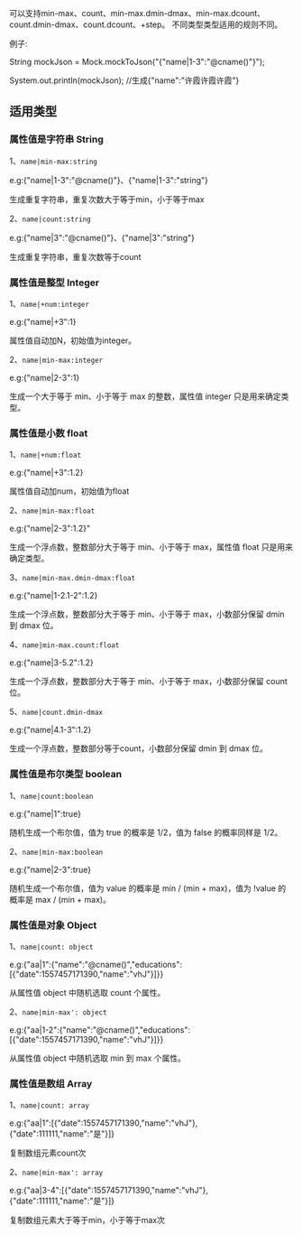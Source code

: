 可以支持min-max、count、min-max.dmin-dmax、min-max.dcount、count.dmin-dmax、count.dcount、+step。
不同类型类型适用的规则不同。

例子:

String mockJson = Mock.mockToJson("{\"name|1-3\":\"@cname()\"}");

System.out.println(mockJson); //生成{"name":"许霞许霞许霞"}


## 适用类型

### 属性值是字符串 String

1、``` name|min-max:string ```

e.g:{"name|1-3":"@cname()"}、{"name|1-3":"string"}

生成重复字符串，重复次数大于等于min，小于等于max

2、``` name|count:string ```

e.g:{"name|3":"@cname()"}、{"name|3":"string"}

生成重复字符串，重复次数等于count

### 属性值是整型 Integer

1、``` name|+num:integer ```

e.g:{"name|+3":1}

属性值自动加N，初始值为integer。

2、``` name|min-max:integer ```

e.g:{"name|2-3":1}

生成一个大于等于 min、小于等于 max 的整数，属性值 integer 只是用来确定类型。

### 属性值是小数 float

1、``` name|+num:float ``` 

e.g:{"name|+3":1.2}

属性值自动加num，初始值为float

2、``` name|min-max:float ``` 

e.g:{\"name|2-3\":1.2}"

生成一个浮点数，整数部分大于等于 min、小于等于 max，属性值 float 只是用来确定类型。

3、``` name|min-max.dmin-dmax:float ``` 

e.g:{"name|1-2.1-2":1.2}

生成一个浮点数，整数部分大于等于 min、小于等于 max，小数部分保留 dmin 到 dmax 位。

4、``` name|min-max.count:float ``` 

e.g:{"name|3-5.2":1.2}

生成一个浮点数，整数部分大于等于 min、小于等于 max，小数部分保留 count 位。

5、``` name|count.dmin-dmax ```

e.g:{"name|4.1-3":1.2}

生成一个浮点数，整数部分等于count，小数部分保留 dmin 到 dmax 位。

### 属性值是布尔类型 boolean

1、``` name|count:boolean ```

e.g:{"name|1":true}

随机生成一个布尔值，值为 true 的概率是 1/2，值为 false 的概率同样是 1/2。

2、``` name|min-max:boolean ```

e.g:{"name|2-3":true}

随机生成一个布尔值，值为 value 的概率是 min / (min + max)，值为 !value 的概率是 max / (min + max)。

### 属性值是对象 Object

1、```name|count: object```

e.g:{"aa|1":{"name":"@cname()","educations":[{"date":1557457171390,"name":"vhJ"}]}}

从属性值 object 中随机选取 count 个属性。

2、```name|min-max': object```

e.g:{"aa|1-2":{"name":"@cname()","educations":[{"date":1557457171390,"name":"vhJ"}]}}

从属性值 object 中随机选取 min 到 max 个属性。

### 属性值是数组 Array

1、```name|count: array```

e.g:{"aa|1":[{"date":1557457171390,"name":"vhJ"},{"date":111111,"name":"是"}]}

复制数组元素count次

2、```name|min-max': array```

e.g:{"aa|3-4":[{"date":1557457171390,"name":"vhJ"},{"date":111111,"name":"是"}]}

复制数组元素大于等于min，小于等于max次

